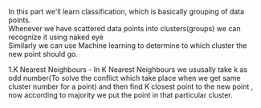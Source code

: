 In this part we'll learn classification, which is basically grouping of data points.<br/>
Whenever we have scattered data points into clusters(groups) we can recognize it using naked eye <br/>
Similarly we can use Machine learning to determine to which cluster the new point should go.

1.K Nearest Neighbours - 
	In K Nearest Neighbours we ususally take k as odd number(To solve the conflict which take place when we get same cluster number for a point) and then find K closest point to the new point , now according to majority we put the point in that particular cluster.